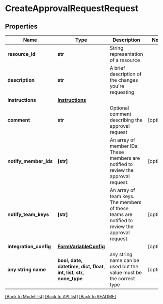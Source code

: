 # CreateApprovalRequestRequest


## Properties
Name | Type | Description | Notes
------------ | ------------- | ------------- | -------------
**resource_id** | **str** | String representation of a resource | 
**description** | **str** | A brief description of the changes you&#39;re requesting | 
**instructions** | [**Instructions**](Instructions.md) |  | 
**comment** | **str** | Optional comment describing the approval request | [optional] 
**notify_member_ids** | **[str]** | An array of member IDs. These members are notified to review the approval request. | [optional] 
**notify_team_keys** | **[str]** | An array of team keys. The members of these teams are notified to review the approval request. | [optional] 
**integration_config** | [**FormVariableConfig**](FormVariableConfig.md) |  | [optional] 
**any string name** | **bool, date, datetime, dict, float, int, list, str, none_type** | any string name can be used but the value must be the correct type | [optional]

[[Back to Model list]](../README.md#documentation-for-models) [[Back to API list]](../README.md#documentation-for-api-endpoints) [[Back to README]](../README.md)


